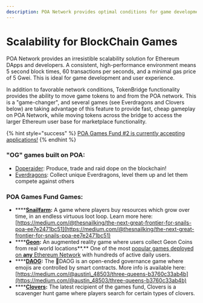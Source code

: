 ```yaml
---
description: POA Network provides optimal conditions for game development and play
---
```


# Scalability for BlockChain Games

POA Network provides an irresistible scalability solution for Ethereum DApps and developers. A consistent, high-performance environment means 5 second block times, 60 transactions per seconds, and a minimal gas price of 5 Gwei. This is ideal for game development and user experience. 

In addition to favorable network conditions, TokenBridge functionality provides the ability to move game tokens to and from the POA network. This is a "game-changer", and several games \(see Everdragons and Clovers below\) are taking advantage of this feature to provide fast, cheap gameplay on POA Network, while moving tokens across the bridge to access the larger Ethereum user base for marketplace functionality.

{% hint style="success" %}
[POA Games Fund \#2 is currently accepting applications!](../for-developers/grants-for-building-on-poa.md)
{% endhint %}

### **"OG" games built on POA:**

* [Doperaider](https://doperaider.com/): Produce, trade and raid dope on the blockchain!
* [Everdragons](https://everdragons.com): Collect unique Everdragons, level them up and let them compete against others

### POA Games Fund Games:

* \*\*\*\*[**Snailfarm**](https://www.stateofthedapps.com/dapps/poa-snailfarm)**:** A game where players buy resources which grow over time, in an endless virtuous loot loop. Learn more here: [https://medium.com/@thesnailking/the-next-great-frontier-for-snails-poa-ee7e2471bc51](https://medium.com/@thesnailking/the-next-great-frontier-for-snails-poa-ee7e2471bc51)
* \*\*\*\*[**Geon**](https://www.stateofthedapps.com/dapps/geon-app)**:** An augmented reality game where users collect Geon Coins from real world locations**.** One of the most [popular games deployed on **any** Ethereum Network](https://www.stateofthedapps.com/rankings/category/games) with hundreds of active daily users.
* \*\*\*\*[**DAOG**](https://daog.io/)**:** The 🐶DAOG is an open-ended governance game where emojis are controlled by smart contracts.  More info is available here: [https://medium.com/@austin\_48503/three-queens-b3760c33ab4b](https://medium.com/@austin_48503/three-queens-b3760c33ab4b)
* \*\*\*\*[**Clovers**](https://clovers.network)**:** The latest recipient of the games fund, Clovers is a scavenger hunt game where players search for certain types of clovers.

